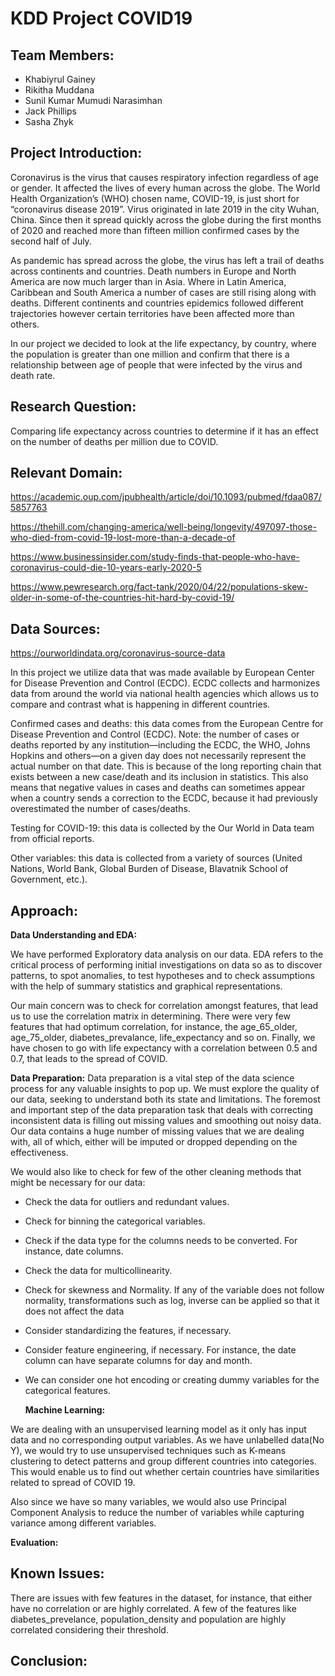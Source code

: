 # KDD Project COVID19

Team Members:
-
- Khabiyrul Gainey
- Rikitha Muddana
- Sunil Kumar Mumudi Narasimhan
- Jack Phillips
- Sasha Zhyk

Project Introduction:
-
Coronavirus is the virus that causes respiratory infection regardless of age or gender. It affected the lives of every human across the globe.  The World Health Organization’s (WHO) chosen name, COVID-19, is just short for “coronavirus disease 2019”. Virus originated in late 2019 in the city Wuhan, China. Since then it spread quickly across the globe during the first months of 2020 and reached more than fifteen million confirmed cases by the second half of July.

As pandemic has spread across the globe, the virus has left a trail of deaths across continents and countries. Death numbers in Europe and North America are now much larger than in Asia. Where in Latin America, Caribbean and South America a number of  cases are still rising along with deaths. Different continents and countries  epidemics followed different trajectories however certain territories have been affected more than others.

In our project we decided to look at the life expectancy,  by country, where the population is greater than one million and confirm that there is a relationship between age of people that were infected by the virus and death rate.  


Research Question:
-
Comparing life expectancy across countries  to determine if it has an  effect on the number of deaths per million due to  COVID.

Relevant Domain:
-
https://academic.oup.com/jpubhealth/article/doi/10.1093/pubmed/fdaa087/5857763

https://thehill.com/changing-america/well-being/longevity/497097-those-who-died-from-covid-19-lost-more-than-a-decade-of

https://www.businessinsider.com/study-finds-that-people-who-have-coronavirus-could-die-10-years-early-2020-5

https://www.pewresearch.org/fact-tank/2020/04/22/populations-skew-older-in-some-of-the-countries-hit-hard-by-covid-19/

Data Sources:
-
https://ourworldindata.org/coronavirus-source-data

In this project we utilize data that was made available by European Center for Disease Prevention and Control (ECDC). ECDC  collects and harmonizes data from around the world via national health agencies  which allows us to compare and contrast what is happening in different  countries.

Confirmed cases and deaths: this data comes from the European Centre for Disease Prevention and Control (ECDC). Note: the number of cases or deaths reported by any institution—including the ECDC, the WHO, Johns Hopkins and others—on a given day does not necessarily represent the actual number on that date. This is because of the long reporting chain that exists between a new case/death and its inclusion in statistics. This also means that negative values in cases and deaths can sometimes appear when a country sends a correction to the ECDC, because it had previously overestimated the number of cases/deaths.

Testing for COVID-19: this data is collected by the Our World in Data team from official reports.

Other variables: this data is collected from a variety of sources (United Nations, World Bank, Global Burden of Disease, Blavatnik School of Government, etc.).

Approach:
-
  **Data Understanding and EDA:**
  
We have performed Exploratory data analysis on our data. EDA refers to the critical process of performing initial investigations on data so as to discover patterns, to spot anomalies, to test  hypotheses and to check assumptions with the help of summary statistics and graphical representations. 

Our main concern was to check for correlation amongst  features, that lead us to use the correlation matrix in determining. There were very few features that had optimum correlation, for instance, the age_65_older, age_75_older, diabetes_prevalance, life_expectancy and so on. Finally, we have chosen to go with life expectancy with a correlation between 0.5 and 0.7, that leads to the spread of COVID. 

  
  
  **Data Preparation:**
  Data preparation is a vital step of the data science process for any valuable insights to pop up. We must explore the quality of our data, seeking to understand both its state and limitations. The foremost and important step of the data preparation task that deals with correcting inconsistent data is filling out missing values and smoothing out noisy data. Our data contains a huge number of missing values that we are dealing with, all of which, either will be imputed or dropped depending on the effectiveness.

We would also like to check for few of the other cleaning methods that might be necessary for our data:
- Check the data for outliers and redundant values.
- Check for binning the categorical variables.
- Check if the data type for the columns needs to be converted. For instance, date columns.
- Check the data for multicollinearity.
- Check for skewness and Normality. If any of the variable does not follow normality, transformations such as log, inverse can be applied so that it does not affect the data
- Consider standardizing the features, if necessary.
- Consider feature engineering, if necessary. For instance, the date column can have separate columns for day and month.
- We can consider one hot encoding or creating dummy variables for the categorical features.

  
  **Machine Learning:**
  
We are dealing with an unsupervised learning model as it only has input data and no corresponding output variables. As we have unlabelled data(No Y), we would try to use unsupervised techniques such as K-means clustering to detect patterns and group different countries into categories. This would enable us to find out whether certain countries have similarities related to spread of COVID 19. 

Also since we have so many variables, we would also use Principal Component Analysis to reduce the number of variables while capturing variance among different variables.

  
  **Evaluation:**
  
  
Known Issues:
-
There are issues with few features in the dataset, for instance,  that either have no correlation or are highly correlated. A few of the features like diabetes_prevelance, population_density and population are highly correlated considering their threshold.

Conclusion:
-

